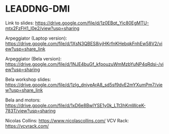 # LEADDNG-DMI

Link to slides:
https://drive.google.com/file/d/1z0EBqt_Yic80EgMTU-mtx2FzFH1_l0e2/view?usp=sharing

Arpeggiator (Laptop version):
https://drive.google.com/file/d/1XsN3QBES8iyjHKrfnKHebqkFnhEw58V2/view?usp=share_link

Arpeggiator (Bela version):
https://drive.google.com/file/d/1NJE4buGf_kfpouzuWmMzbYuNP4qRdsi-/view?usp=sharing

Bela workshop slides: 
https://drive.google.com/file/d/1zIg_dniyeArA8_sd5sf9dvE2mYXumPm7/view?usp=share_link

Bela and motors: 
https://drive.google.com/file/d/1xD6e8BwlYSE1y0k_LTt3hKmWceK-783T/view?usp=sharing

Nicolas Collins: https://www.nicolascollins.com/
VCV Rack: https://vcvrack.com/
